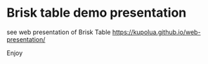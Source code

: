 # Brisk table demo presentation

see web presentation of Brisk Table  https://kupolua.github.io/web-presentation/

Enjoy


